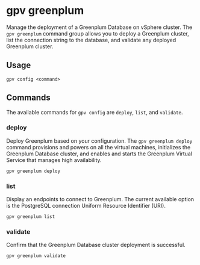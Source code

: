 # gpv greenplum

Manage the deployment of a Greenplum Database on vSphere cluster. The `gpv greenplum` command group allows you to deploy a Greenplum cluster, list the connection string to the database, and validate any deployed Greenplum cluster.

## <a id="section2"></a>Usage

```
gpv config <command>
```
## <a id="opts"></a>Commands

The available commands for `gpv config` are `deploy`, `list`, and `validate`.

### <a id="deploy"></a>deploy

Deploy Greenplum based on your configuration. The `gpv greenplum deploy` command provisions and powers on all the virtual machines, initializes the Greenplum Database cluster, and enables and starts the Greenplum Virtual Service that manages high availability.

```
gpv greenplum deploy
```

### <a id="list"></a>list

Display an endpoints to connect to Greenplum. The current available option is the PostgreSQL connection Uniform Resource Identifier (URI).

```
gpv greenplum list
```

### <a id="validate"></a>validate

Confirm that the Greenplum Database cluster deployment is successful. 

```
gpv greenplum validate
```

